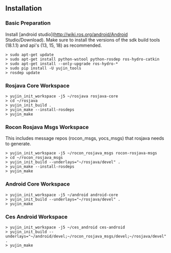 ## Installation

### Basic Preparation

Install [android studio](http://wiki.ros.org/android/Android Studio/Download). Make sure to install the versions of the sdk build tools (18.1.1) and api's (13, 15, 18) as recommended.

```
> sudo apt-get update
> sudo apt-get install python-wstool python-rosdep ros-hydro-catkin
> sudo apt-get install --only-upgrade ros-hydro-*
> sudo pip install -U yujin_tools
> rosdep update
```

### Rosjava Core Workspace


```
> yujin_init_workspace -j5 ~/rosjava rosjava-core
> cd ~/rosjava
> yujin_init_build .
> yujin_make --install-rosdeps
> yujin_make
```

### Rocon Rosjava Msgs Workspace

This includes message repos (rocon_msgs, yocs_msgs) that rosjava needs to generate.

```
> yujin_init_workspace -j5 ~/rocon_rosjava_msgs rocon-rosjava-msgs
> cd ~/rocon_rosjava_msgs
> yujin_init_build --underlays="~/rosjava/devel" .
> yujin_make --install-rosdeps
> yujin_make
```

### Android Core Workspace

```
> yujin_init_workspace -j5 ~/android android-core
> yujin_init_build --underlays="~/rosjava/devel" .
> yujin_make
```

### Ces Android Workspace

```
> yujin_init_workspace -j5 ~/ces_android ces-android
> yujin_init_build --underlays="~/android/devel;~/rocon_rosjava_msgs/devel;~/rosjava/devel" .
> yujin_make
```
